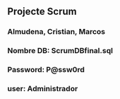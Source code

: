 ## Projecte Scrum
### Almudena, Cristian, Marcos
### Nombre DB: ScrumDBfinal.sql
### Password: P@ssw0rd
### user: Administrador
